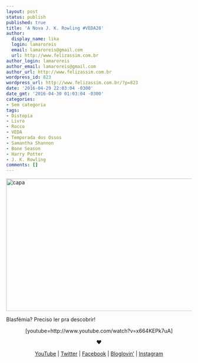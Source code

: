 ```yaml
---
layout: post
status: publish
published: true
title: 'A Nova J. K. Rowling #VEDA28'
author:
  display_name: lika
  login: lamaroreis
  email: lamaroreis@gmail.com
  url: http://www.felizassim.com.br
author_login: lamaroreis
author_email: lamaroreis@gmail.com
author_url: http://www.felizassim.com.br
wordpress_id: 823
wordpress_url: http://www.felizassim.com.br/?p=823
date: '2016-04-29 22:03:04 -0300'
date_gmt: '2016-04-30 01:03:04 -0300'
categories:
- Sem categoria
tags:
- Distopia
- Livro
- Rocco
- VEDA
- Temporada dos Ossos
- Samantha Shannon
- Bone Season
- Harry Potter
- J. K. Rowling
comments: []
---
```

<p><a href="http://www.felizassim.com.br/wp-content/uploads/2016/04/capa28.jpg"><img class="aligncenter size-large wp-image-829" src="http://www.felizassim.com.br/wp-content/uploads/2016/04/capa28-1024x576.jpg" alt="capa" width="640" height="360" /></a></p>
<p>Blasf&ecirc;mia? Preciso ler pra&nbsp;descobrir!</p>
<p style="text-align: center;">[youtube=http://www.youtube.com/watch?v=x664KEPk7uA]</p></p>
<p style="text-align: center;"><b>&hearts;</b></p></p>
<p style="text-align: center;"><a href="https://www.youtube.com/channel/UCTk3xkOSzWzf8Ba-wJN8jDA">YouTube</a> |&nbsp;<a href="https://twitter.com/pocketlika">Twitter</a>&nbsp;|&nbsp;<a href="http://www.facebook.com/blogfelizassim">Facebook</a>&nbsp;|&nbsp;<a href="https://www.bloglovin.com/blogs/feliz-assim-14224049">Bloglovin&rsquo;</a>&nbsp;|&nbsp;<a href="http://instagram.com/pocketlika">Instagram</a></p></p>
